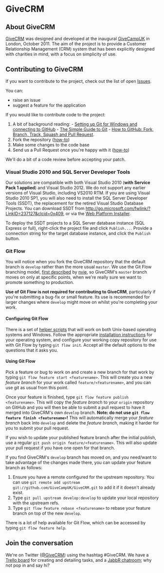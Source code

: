 # GiveCRM

## About GiveCRM

[GiveCRM](http://www.givecrm.org.uk/) was designed and developed at the inaugural [GiveCampUK](http://www.givecrm.org.uk/) in London, October 2011.  The aim of the project is to provide a Customer Relationship Management (CRM) system that has been explicitly designed with charities in mind, with a focus on simplicity of use.  

## Contributing to GiveCRM

If you want to contribute to the project, check out the list of open [Issues](https://github.com/givecampuk/givecrm/issues).  

You can:

 - raise an issue
 - suggest a feature for the application

If you would like to contribute code to the project:
 
  1. A bit of background reading:
    - [Setting up Git for Windows and connecting to GitHub](http://help.github.com/win-set-up-git/)
    - [The Simple Guide to Git](http://rogerdudler.github.com/git-guide/)
    - [How to GitHub: Fork, Branch, Track, Squash and Pull Request](http://gun.io/blog/how-to-github-fork-branch-and-pull-request/).
  2. Fork the repository ([how-to](http://help.github.com/fork-a-repo/))
  3. Make some changes to the code base
  4. Send us a Pull Request once you're happy with it ([how-to](http://help.github.com/send-pull-requests/))
   
We'll do a bit of a code review before accepting your patch.

### Visual Studio 2010 and SQL Server Developer Tools

Our solutions are compatible with both Visual Studio 2010 (**with Service Pack 1 applied**) and Visual Studio 2012.  We do not support any earlier versions of Visual Studio, including VS2010 RTM.  If you are using Visual Studio 2010 SP1, you will also need to install the SQL Server Developer Tools (SSDT), the replacement for the retired Visual Studio Database Projects.  You can download SSDT from http://go.microsoft.com/fwlink/?LinkID=237127&clcid=0x409, or via the [Web Platform Installer](http://www.microsoft.com/web/downloads/platform.aspx).  

To deploy the SSDT projects to a SQL Server database instance (SQL Express or full), right-click the project file and click `Publish...`.  Provide a connection string for the target database instance, and click the `Publish` button.

### Git Flow

You will notice when you fork the GiveCRM repository that the default branch is `develop` rather than the more usual `master`.  We use the Git Flow branching model, [first described](http://nvie.com/posts/a-successful-git-branching-model/) by [nvie](http://www.twitter.com/nvie), so GiveCRM's `master` branch moves on only at specific points, when we're really sure we want to promote something to production.  

**Use of Git Flow is not required for contributing to GiveCRM**, particularly if you're submitting a bug-fix or small feature.  Its use is recommended for larger changes where `develop` might move on whilst you're completing your work.

#### Configuring Git Flow

There is a set of [helper scripts](https://github.com/nvie/gitflow) that will work on both Unix-based operating systems and Windows.  Follow the appropriate [installation instructions](https://github.com/nvie/gitflow/wiki/Installation) for your operating system, and configure your working copy repository for use with Git Flow by typing `git flow init`.  Accept all the default options to the questions that it asks you.

#### Using Git Flow

Pick a feature or bug to work on and create a new branch for that work by typing `git flow feature start <featurename>`.  This will create you a new *feature branch* for your work called `feature/<featurename>`, and you can use git as usual from this point.  

Once your feature is finished, type `git flow feature publish <featurename>`.  This will copy the *feature branch* to your `origin` repository on GitHub and you will then be able to submit a pull request to have it merged into GiveCRM's own `develop` branch.  **Note: do not use `git flow feature finish <featurename>`!**  This will automatically merge your *feature branch* back into `develop` and delete the *feature branch*, making it harder for you to submit your pull request.

If you wish to update your published feature branch after the initial publish, use a regular `git push origin feature/<featurename>`.  This will also update your pull request if you have one open for that branch.

If you find GiveCRM's `develop` branch has moved on, and you need/want to take advantage of the changes made there, you can update your feature branch as follows:

  1. Ensure you have a remote configured for the upstream repository.  You can use `git remote add upstream git://github.com/GiveCampUK/GiveCRM.git` to add it if it doesn't already exist.
  2. Type `git pull upstream develop:develop` to update your local repository with the upstream refs.
  3. Type `git flow feature rebase <featurename>` to rebase your feature branch on top of the new `develop`.
  
There is a lot of help available for Git Flow, which can be accessed by typing `git flow feature help`.

## Join the conversation

We're on Twitter ([@GiveCRM](http://www.twitter.com/givecrm/)) using the hashtag #GiveCRM.  We have a [Trello board](https://trello.com/b/gGG1duEF) for creating and detailing tasks, and a [JabbR chatroom](http://jabbr.net/#/rooms/givecrm); why not pop in and say hi?
